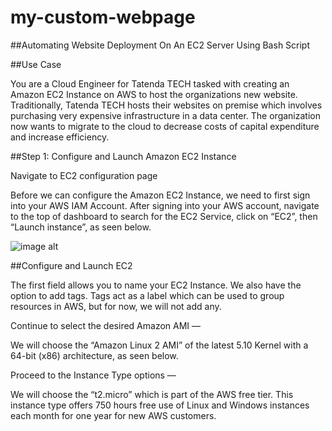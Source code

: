 # my-custom-webpage

##Automating Website Deployment On An EC2 Server Using Bash Script

##Use Case

You are a Cloud Engineer for Tatenda TECH tasked with creating an Amazon EC2 Instance on AWS to host the organizations new website. Traditionally, Tatenda TECH hosts their websites on premise which involves purchasing very expensive infrastructure in a data center. The organization now wants to migrate to the cloud to decrease costs of capital expenditure and increase efficiency.

##Step 1: Configure and Launch Amazon EC2 Instance

Navigate to EC2 configuration page

Before we can configure the Amazon EC2 Instance, we need to first sign into your AWS IAM Account. After signing into your AWS account, navigate to the top of dashboard to search for the EC2 Service, click on “EC2”, then “Launch instance”, as seen below.

![image alt](https://github.com/Tatenda-Prince/my-custom-webpage-/blob/0a32e8ba594149359319eeaf87ac9aa557fd3e01/aa.png)

##Configure and Launch EC2

The first field allows you to name your EC2 Instance. We also have the option to add tags. Tags act as a label which can be used to group resources in AWS, but for now, we will not add any.

Continue to select the desired Amazon AMI —

We will choose the “Amazon Linux 2 AMI” of the latest 5.10 Kernel with a 64-bit (x86) architecture, as seen below.

Proceed to the Instance Type options —

We will choose the “t2.micro” which is part of the AWS free tier. This instance type offers 750 hours free use of Linux and Windows instances each month for one year for new AWS customers.
